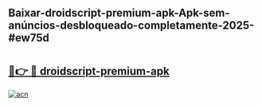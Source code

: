 ## Baixar-droidscript-premium-apk-Apk-sem-anúncios-desbloqueado-completamente-2025-#ew75d

# <h2><a href="https://ainizakaria.my?title=droidscript-premium-apk&ref=20M">🔗👉 🔴 droidscript-premium-apk</a></h2>

[![acn](https://github.com/user-attachments/assets/0f9c940e-d8b0-45ae-aac7-cd30a18b3e1c)](https://ainizakaria.my?title=droidscript-premium-apk&ref=20M)

